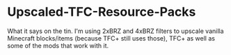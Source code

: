 # Upscaled-TFC-Resource-Packs
What it says on the tin. I'm using 2xBRZ and 4xBRZ filters to upscale vanilla Minecraft blocks/items (because TFC+ still uses those), TFC+ as well as some of the mods that work with it.
